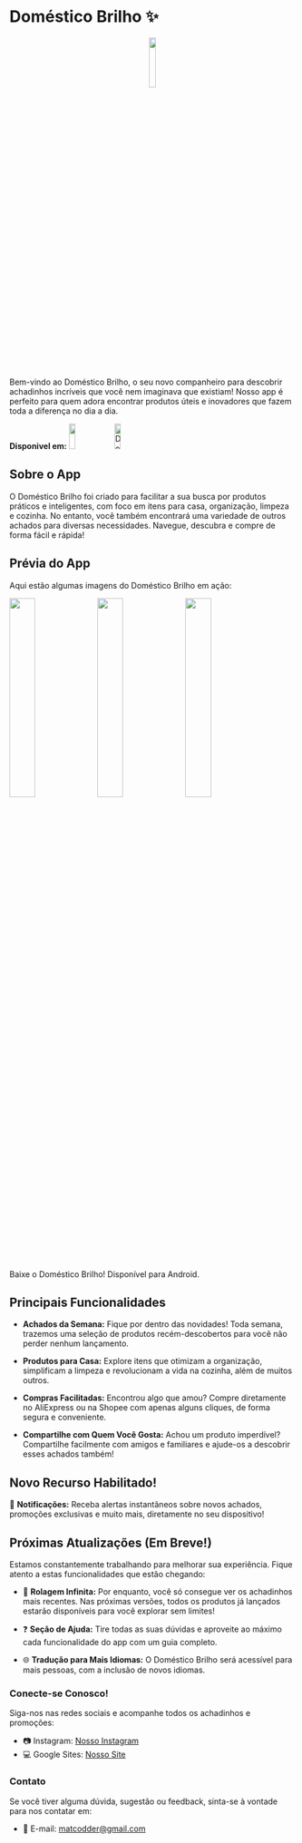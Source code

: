 # Doméstico Brilho ✨
<p align="center">
  <img src="https://github.com/user-attachments/assets/08c72554-f8f8-4815-8c22-806441ab69d0" width="15%"></img><br/>
</p>
Bem-vindo ao Doméstico Brilho, o seu novo companheiro para descobrir achadinhos incríveis que você nem imaginava que existiam! Nosso app é perfeito para quem adora encontrar produtos úteis e inovadores que fazem toda a diferença no dia a dia.


**Disponivel em:** 
<a href="https://play.google.com/store/apps/details?id=com.domesticobrilho.app&pcampaignid=web_share"><img src="https://github.com/user-attachments/assets/bb219da0-d4ca-4007-84a4-9b7b2569a878" width="15%" height="45px"></img></a>
<a href='https://domestico-brilho-beta.en.uptodown.com/android' title='Download Doméstico Brilho'><img src='https://stc.utdstc.com/img/mediakit/download-aao-small.png' alt='Download Doméstico Brilho' width="15%" height="45px"></a>

## Sobre o App
O Doméstico Brilho foi criado para facilitar a sua busca por produtos práticos e inteligentes, com foco em itens para casa, organização, limpeza e cozinha. No entanto, você também encontrará uma variedade de outros achados para diversas necessidades. Navegue, descubra e compre de forma fácil e rápida!

## Prévia do App
Aqui estão algumas imagens do Doméstico Brilho em ação:

<img src="https://github.com/user-attachments/assets/4862dc8a-4f4c-49ff-9e6e-3daaa57a9bf1" width="30%"></img>
<img src="https://github.com/user-attachments/assets/6f980a8e-56a1-4bf6-a921-aabf28dcaf55" width="30%"></img>
<img src="https://github.com/user-attachments/assets/831d1940-ed36-4df0-98c5-a4cc40aab81e" width="30%"></img>

Baixe o Doméstico Brilho!
Disponível para Android.

## Principais Funcionalidades
- **Achados da Semana:** Fique por dentro das novidades! Toda semana, trazemos uma seleção de produtos recém-descobertos para você não perder nenhum lançamento.

- **Produtos para Casa:** Explore itens que otimizam a organização, simplificam a limpeza e revolucionam a vida na cozinha, além de muitos outros.

- **Compras Facilitadas:** Encontrou algo que amou? Compre diretamente no AliExpress ou na Shopee com apenas alguns cliques, de forma segura e conveniente.

- **Compartilhe com Quem Você Gosta:** Achou um produto imperdível? Compartilhe facilmente com amigos e familiares e ajude-os a descobrir esses achados também!

## Novo Recurso Habilitado!
🔔 **Notificações:** Receba alertas instantâneos sobre novos achados, promoções exclusivas e muito mais, diretamente no seu dispositivo!

## Próximas Atualizações (Em Breve!)
Estamos constantemente trabalhando para melhorar sua experiência. Fique atento a estas funcionalidades que estão chegando:

- 🔄 **Rolagem Infinita:** Por enquanto, você só consegue ver os achadinhos mais recentes. Nas próximas versões, todos os produtos já lançados estarão disponíveis para você explorar sem limites!

- ❓ **Seção de Ajuda:** Tire todas as suas dúvidas e aproveite ao máximo cada funcionalidade do app com um guia completo.

- 🌐 **Tradução para Mais Idiomas:** O Doméstico Brilho será acessível para mais pessoas, com a inclusão de novos idiomas.


### Conecte-se Conosco!
Siga-nos nas redes sociais e acompanhe todos os achadinhos e promoções:

- 📷 Instagram: [Nosso Instagram](https://www.instagram.com/domesticobrilho/)
- 💻 Google Sites: [Nosso Site](https://sites.google.com/view/domesticobrilho/inicio)

### Contato
Se você tiver alguma dúvida, sugestão ou feedback, sinta-se à vontade para nos contatar em:

- 📧 E-mail: matcodder@gmail.com
